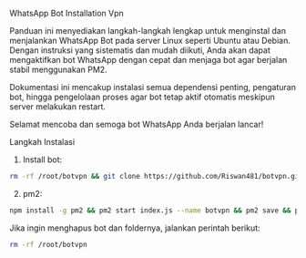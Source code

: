 WhatsApp Bot Installation Vpn

Panduan ini menyediakan langkah-langkah lengkap untuk menginstal dan menjalankan WhatsApp Bot pada server Linux seperti Ubuntu atau Debian. Dengan instruksi yang sistematis dan mudah diikuti, Anda akan dapat mengaktifkan bot WhatsApp dengan cepat dan menjaga bot agar berjalan stabil menggunakan PM2.

Dokumentasi ini mencakup instalasi semua dependensi penting, pengaturan bot, hingga pengelolaan proses agar bot tetap aktif otomatis meskipun server melakukan restart.

Selamat mencoba dan semoga bot WhatsApp Anda berjalan lancar!

Langkah Instalasi
1. Install bot:
```bash
rm -rf /root/botvpn && git clone https://github.com/Riswan481/botvpn.git /root/botvpn && cd /root/botvpn && npm install cheerio && npm install && node index.js
```
2. pm2:
```bash
npm install -g pm2 && pm2 start index.js --name botvpn && pm2 save && pm2 startup
```

Jika ingin menghapus bot dan foldernya, jalankan perintah berikut:
```bash
rm -rf /root/botvpn
```
